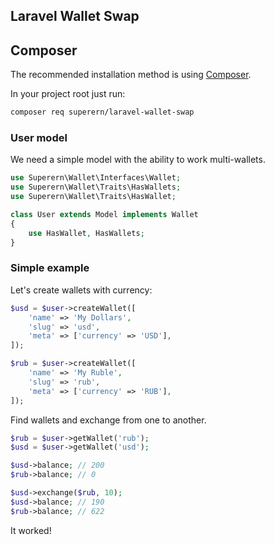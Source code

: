 ## Laravel Wallet Swap

## Composer

The recommended installation method is using [Composer](https://getcomposer.org/).

In your project root just run:

```bash
composer req superern/laravel-wallet-swap
```

### User model
We need a simple model with the ability to work multi-wallets.

```php
use Superern\Wallet\Interfaces\Wallet;
use Superern\Wallet\Traits\HasWallets;
use Superern\Wallet\Traits\HasWallet;

class User extends Model implements Wallet
{
    use HasWallet, HasWallets;
}
```

### Simple example
Let's create wallets with currency:
```php
$usd = $user->createWallet([
    'name' => 'My Dollars',
    'slug' => 'usd',
    'meta' => ['currency' => 'USD'],
]);

$rub = $user->createWallet([
    'name' => 'My Ruble',
    'slug' => 'rub',
    'meta' => ['currency' => 'RUB'],
]);
```

Find wallets and exchange from one to another.

```php
$rub = $user->getWallet('rub');
$usd = $user->getWallet('usd');

$usd->balance; // 200
$rub->balance; // 0

$usd->exchange($rub, 10);
$usd->balance; // 190
$rub->balance; // 622
```

It worked! 
